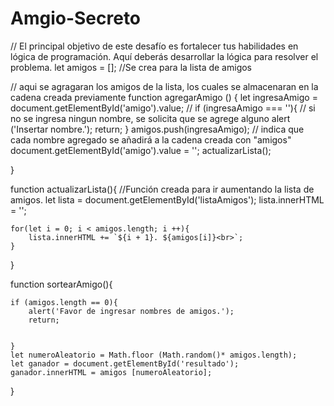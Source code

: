 # Amgio-Secreto

// El principal objetivo de este desafío es fortalecer tus habilidades en lógica de programación. Aquí deberás desarrollar la lógica para resolver el problema.
let amigos = []; //Se crea para la lista de amigos

// aqui se agragaran los amigos de la lista, los cuales se almacenaran en la cadena creada previamente
function agregarAmigo () {
    let ingresaAmigo = document.getElementById('amigo').value; //
       if (ingresaAmigo === ''){ // si no se ingresa ningun nombre, se solicita que se agrege alguno
        alert ('Insertar nombre.');
        return;
       } 
amigos.push(ingresaAmigo); // indica que cada nombre agregado se añadirá a la cadena creada con "amigos"
document.getElementById('amigo').value = '';
actualizarLista();

}

function actualizarLista(){ //Función creada para ir aumentando la lista de amigos.
    let lista = document.getElementById('listaAmigos');
    lista.innerHTML = '';

    for(let i = 0; i < amigos.length; i ++){
        lista.innerHTML += `${i + 1}. ${amigos[i]}<br>`;
    }
}

function sortearAmigo(){
    

    if (amigos.length == 0){
        alert('Favor de ingresar nombres de amigos.');
        return;
    
        
    }
    let numeroAleatorio = Math.floor (Math.random()* amigos.length);
    let ganador = document.getElementById('resultado');
    ganador.innerHTML = amigos [numeroAleatorio];
}
